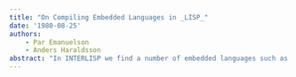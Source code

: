 ```yaml
---
title: "On Compiling Embedded Languages in _LISP_"
date: '1980-08-25'
authors: 
    - Par Emanuelson
    - Anders Haraldsson
abstract: "In INTERLISP we find a number of embedded languages such as the iterative statement and the pattern match facility in the CLISP package, the editor and makefile languages and so forth. We will in this paper concentrate on the problem of extending the LISP language and discuss a method to compile such extensions. We propose the language to be implemented through an interpreter (written in LISP) and that compilation of statements in such an embedded language is done through partial evaluation. The interpreter is partially evaluated with respect to the actual statements, and an object program in LISP is obtained. This LISP code can further be compiled to machine code by the standard LISP compiler. We have implemented the iterative statement and a CLISP-like pattern matcher and used a program manipulation system to generate object programs in LISP. Comparisons will be made with the corresponding INTERLISP implementations, which use special purpose compilers in order to generate the LISP code."
---
```


